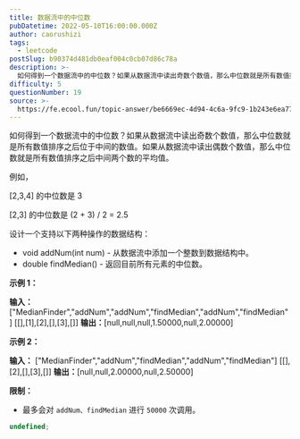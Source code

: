 ```yaml
---
title: 数据流中的中位数
pubDatetime: 2022-05-10T16:00:00.000Z
author: caorushizi
tags:
  - leetcode
postSlug: b90374d481db0eaf004c0cb07d86c78a
description: >-
  如何得到一个数据流中的中位数？如果从数据流中读出奇数个数值，那么中位数就是所有数值排序之后位于中间的数值。如果从数据流中读出偶数个数值，那么中位数就是所有数值排序之后中间两个数的平均值。例如，\[2,
difficulty: 5
questionNumber: 19
source: >-
  https://fe.ecool.fun/topic-answer/be6669ec-4d94-4c6a-9fc9-1b243e6ea777?orderBy=updateTime&order=desc&tagId=31
---
```


如何得到一个数据流中的中位数？如果从数据流中读出奇数个数值，那么中位数就是所有数值排序之后位于中间的数值。如果从数据流中读出偶数个数值，那么中位数就是所有数值排序之后中间两个数的平均值。

例如，

\[2,3,4\] 的中位数是 3

\[2,3\] 的中位数是 (2 + 3) / 2 = 2.5

设计一个支持以下两种操作的数据结构：

- void addNum(int num) - 从数据流中添加一个整数到数据结构中。
- double findMedian() - 返回目前所有元素的中位数。

**示例 1：**

**输入：** \["MedianFinder","addNum","addNum","findMedian","addNum","findMedian"\] \[\[\],\[1\],\[2\],\[\],\[3\],\[\]\] **输出：**\[null,null,null,1.50000,null,2.00000\]

**示例 2：**

**输入：** \["MedianFinder","addNum","findMedian","addNum","findMedian"\] \[\[\],\[2\],\[\],\[3\],\[\]\] **输出：**\[null,null,2.00000,null,2.50000\]

**限制：**

- 最多会对 `addNum、findMedian` 进行 `50000` 次调用。

```typescript
undefined;
```
